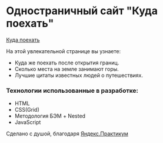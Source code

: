 # Одностраничный сайт "Куда поехать"

[Куда поехать](https://AlexAtrepyev.github.io/where-to-go/)

На этой увлекательной странице вы узнаете:

  - Куда же поехать после открытия границ.
  - Сколько места на земле занимают горы.
  - Лучшие цитаты известных людей о путешествиях.

### Технологии использованные в разработке:

 - HTML
 - CSS(Grid)
 - Методология БЭМ + Nested
 - JavaScript

Сделано с душой, благодаря [Яндекс.Практикум](https://praktikum.yandex.ru/)
